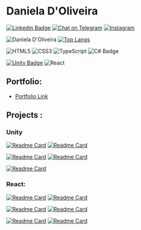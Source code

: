 # Daniela D'Oliveira

 
 [![Linkedin Badge](https://img.shields.io/badge/LinkedIn-0077B5?style=for-the-badge&logo=linkedin&logoColor=white)](https://www.linkedin.com/in/daniela-fialho-d-oliveira-479b53163)  [![Chat on Telegram](https://img.shields.io/badge/Telegram-2CA5E0?style=for-the-badge&logo=telegram&logoColor=white)](https://t.me/Danethree) [![Instagram](https://img.shields.io/badge/Instagram-E4405F?style=for-the-badge&logo=instagram&logoColor=white)](https://www.instagram.com/danethree_playerone/) 

   
![Daniela D'Oliveira](https://github-readme-stats.vercel.app/api?username=Danethree&show_icons=true&theme=prussian)  [![Top Langs](https://github-readme-stats.vercel.app/api/top-langs/?username=Danethree&layout=compact&theme=prussian)](https://github.com/anuraghazra/github-readme-stats)


 ![HTML5](https://img.shields.io/badge/html5-%23E34F26.svg?style=for-the-badge&logo=html5&logoColor=white) ![CSS3](https://img.shields.io/badge/css3-%231572B6.svg?style=for-the-badge&logo=css3&logoColor=white) ![TypeScript](https://img.shields.io/badge/typescript-%23007ACC.svg?style=for-the-badge&logo=typescript&logoColor=white) ![C# Badge](https://img.shields.io/badge/C%23-239120?style=for-the-badge&logo=c-sharp&logoColor=white) 
 
 [![Unity Badge](https://img.shields.io/badge/Unity-100000?style=for-the-badge&logo=unity&logoColor=white)]()   ![React](https://img.shields.io/badge/react-%2320232a.svg?style=for-the-badge&logo=react&logoColor=%2361DAFB)
 

 ## Portfolio: 
 - <a href = 'https://danieladoliveira.netlify.app/'> Portfolio Link </a>

## Projects : 
### Unity 


[![Readme Card](https://github-readme-stats.vercel.app/api/pin/?username=Danethree&repo=gyroMaze&theme=prussian)](https://github.com/Danethree/gyroMaze) [![Readme Card](https://github-readme-stats.vercel.app/api/pin/?username=Danethree&repo=InfiniteDriving3D&theme=prussian)](https://github.com/Danethree/InfiniteDriving3D)

[![Readme Card](https://github-readme-stats.vercel.app/api/pin/?username=Danethree&repo=workshopCriandoJogosDoZero&theme=prussian)](https://github.com/Danethree/workshopCriandoJogosDoZero) [![Readme Card](https://github-readme-stats.vercel.app/api/pin/?username=Danethree&repo=ProjetoUnity3D&theme=prussian)](
https://github.com/Danethree/ProjetoUnity3D)

[![Readme Card](https://github-readme-stats.vercel.app/api/pin/?username=Danethree&repo=CamouflageSystemAI&theme=prussian)](
https://github.com/Danethree/CamouflageSystemAI)


### React: 

[![Readme Card](https://github-readme-stats.vercel.app/api/pin/?username=Danethree&repo=plantManager&theme=prussian)](
https://github.com/Danethree/plantManager) [![Readme Card](https://github-readme-stats.vercel.app/api/pin/?username=Danethree&repo=pokedex&theme=prussian)](
https://github.com/Danethree/pokedex)



[![Readme Card](https://github-readme-stats.vercel.app/api/pin/?username=Danethree&repo=weather&theme=prussian)](
https://github.com/Danethree/weather) [![Readme Card](https://github-readme-stats.vercel.app/api/pin/?username=Danethree&repo=animeslist&theme=prussian)](
https://github.com/Danethree/animeslist)

 [![Readme Card](https://github-readme-stats.vercel.app/api/pin/?username=Danethree&repo=hyruleEncyclopedia&theme=prussian)](
https://github.com/Danethree/hyruleEncyclopedia)  [![Readme Card](https://github-readme-stats.vercel.app/api/pin/?username=Danethree&repo=nlw-return&theme=prussian)](
https://github.com/Danethree/nlw-return)


  
 
  
